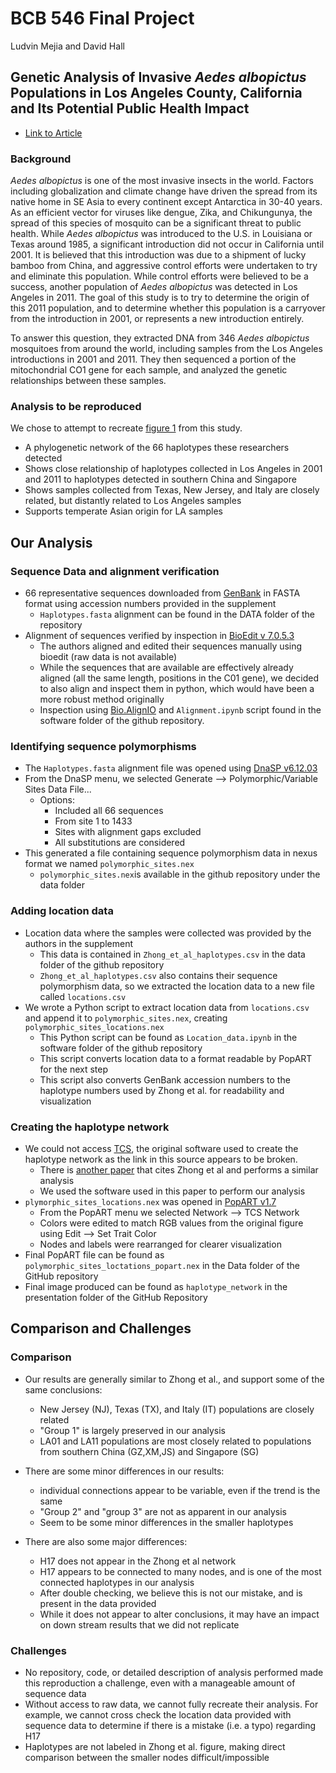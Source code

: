 # BCB 546 Final Project
Ludvin Mejia and David Hall

## Genetic Analysis of Invasive *Aedes albopictus* Populations in Los Angeles County, California and Its Potential Public Health Impact
- [Link to Article](https://www.ncbi.nlm.nih.gov/pmc/articles/PMC3702605/)

### Background
*Aedes albopictus* is one of the most invasive insects in the world. Factors including globalization and climate change have driven the spread from its native home in SE Asia to every continent except Antarctica in 30-40 years. As an efficient vector for viruses like dengue, Zika, and Chikungunya, the spread of this species of mosquito can be a significant threat to public health. While *Aedes albopictus* was introduced to the U.S. in Louisiana or Texas around 1985, a significant introduction did not occur in California until 2001. It is believed that this introduction was due to a shipment of lucky bamboo from China, and aggressive control efforts were undertaken to try and eliminate this population. While control efforts were believed to be a success, another population of *Aedes albopictus* was detected in Los Angeles in 2011. The goal of this study is to try to determine the origin of this 2011 population, and to determine whether this population is a carryover from the introduction in 2001, or represents a new introduction entirely.

To answer this question, they extracted DNA from 346 *Aedes albopictus* mosquitoes from around the world, including samples from the Los Angeles introductions in 2001 and 2011. They then sequenced a portion of the mitochondrial CO1 gene for each sample, and analyzed the genetic relationships between these samples.

### Analysis to be reproduced

We chose to attempt to recreate [figure 1](https://www.ncbi.nlm.nih.gov/pmc/articles/PMC3702605/figure/pone-0068586-g001/) from this study. 
- A phylogenetic network of the 66 haplotypes these researchers detected
- Shows close relationship of haplotypes collected in Los Angeles in 2001 and 2011 to haplotypes detected in southern China and Singapore
- Shows samples collected from Texas, New Jersey, and Italy are closely related, but distantly related to Los Angeles samples
- Supports temperate Asian origin for LA samples

## Our Analysis

### Sequence Data and alignment verification

- 66 representative sequences downloaded from [GenBank](https://www.ncbi.nlm.nih.gov/nuccore/KC690896,KC690897,KC690898,KC690899,KC690900,KC690901,KC690902,KC690903,KC690904,KC690905,KC690906,KC690907,KC690908,KC690909,KC690910,KC690911,KC690912,KC690913,KC690914,KC690915,KC690916,KC690917,KC690918,KC690919,KC690920,KC690921,KC690922,KC690923,KC690924,KC690925,KC690926,KC690927,KC690928,KC690929,KC690930,KC690931,KC690932,KC690933,KC690934,KC690935,KC690936,KC690937,KC690938,KC690939,KC690940,KC690941,KC690942,KC690943,KC690944,KC690945,KC690946,KC690947,KC690948,KC690949,KC690950,KC690951,KC690952,KC690953,KC690954,KC690955,KC690956,KC690957,KC690958,KC690959,KC690960,KC690961) in FASTA format using accession numbers provided in the supplement
  - `Haplotypes.fasta` alignment can be found in the DATA folder of the repository
- Alignment of sequences verified by inspection in [BioEdit v 7.0.5.3](https://bioedit.software.informer.com/7.0/)
  - The authors aligned and edited their sequences manually using bioedit (raw data is not available)
  - While the sequences that are available are effectively already aligned (all the same length, positions in the C01 gene), we decided to also align and inspect them in python, which would have been a more robust method originally
  - Inspection using [Bio.AlignIO](https://biopython.org/docs/1.76/api/Bio.AlignIO.html) and `Alignment.ipynb` script found in the software folder of the github repository.

### Identifying sequence polymorphisms

- The `Haplotypes.fasta` alignment file was opened using [DnaSP v6.12.03](http://www.ub.edu/dnasp/)
- From the DnaSP menu, we selected Generate --> Polymorphic/Variable Sites Data File...
  - Options: 
    - Included all 66 sequences
    - From site 1 to 1433
    - Sites with alignment gaps excluded
    - All substitutions are considered
- This generated a file containing sequence polymorphism data in nexus format we named `polymorphic_sites.nex`
  - `polymorphic_sites.nex`is available in the github repository under the data folder

### Adding location data

- Location data where the samples were collected was provided by the authors in the supplement
  - This data is contained in `Zhong_et_al_haplotypes.csv` in the data folder of the github repository
  - `Zhong_et_al_haplotypes.csv` also contains their sequence polymorphism data, so we extracted the location data to a new file called `locations.csv`
- We wrote a Python script to extract location data from `locations.csv` and append it to `polymorphic_sites.nex`, creating `polymorphic_sites_locations.nex`
  - This Python script can be found as `Location_data.ipynb` in the software folder of the github repository
  - This script converts location data to a format readable by PopART for the next step
  - This script also converts GenBank accession numbers to the haplotype numbers used by Zhong et al. for readability and visualization

### Creating the haplotype network

- We could not access [TCS](https://onlinelibrary.wiley.com/doi/full/10.1046/j.1365-294x.2000.01020.x?sid=nlm%3Apubmed), the original software used to create the haplotype network as the link in this source appears to be broken.
  - There is [another paper](https://academic.oup.com/jme/article/57/5/1488/5804183?login=true) that cites Zhong et al and performs a similar analysis
  - We used the software used in this paper to perform our analysis
- `plymorphic_sites_locations.nex` was opened in [PopART v1.7](https://popart.maths.otago.ac.nz/)
  - From the PopART menu we selected Network --> TCS Network
  - Colors were edited to match RGB values from the original figure using Edit --> Set Trait Color
  - Nodes and labels were rearranged for clearer visualization
- Final PopART file can be found as `polymorphic_sites_loctations_popart.nex` in the Data folder of the GitHub repository
- Final image produced can be found as `haplotype_network` in the presentation folder of the GitHub Repository

## Comparison and Challenges

### Comparison

- Our results are generally similar to Zhong et al., and support some of the same conclusions:
  - New Jersey (NJ), Texas (TX), and Italy (IT) populations are closely related
  - "Group 1" is largely preserved in our analysis
  - LA01 and LA11 populations are most closely related to populations from southern China (GZ,XM,JS) and Singapore (SG)

- There are some minor differences in our results:
  - individual connections appear to be variable, even if the trend is the same
  - "Group 2" and "group 3" are not as apparent in our analysis
  - Seem to be some minor differences in the smaller haplotypes

- There are also some major differences:
  - H17 does not appear in the Zhong et al network
  - H17 appears to be connected to many nodes, and is one of the most connected haplotypes in our analysis
  - After double checking, we believe this is not our mistake, and is present in the data provided
  - While it does not appear to alter conclusions, it may have an impact on down stream results that we did not replicate

### Challenges

- No repository, code, or detailed description of analysis performed made this reproduction a challenge, even with a manageable amount of sequence data
- Without access to raw data, we cannot fully recreate their analysis. For example, we cannot cross check the location data provided with sequence data to determine if there is a mistake (i.e. a typo) regarding H17
- Haplotypes are not labeled in Zhong et al. figure, making direct comparison between the smaller nodes difficult/impossible
